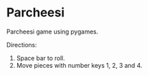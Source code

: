 # Parcheesi
Parcheesi game using pygames.

Directions:
1. Space bar to roll.
2. Move pieces with number keys 1, 2, 3 and 4.
